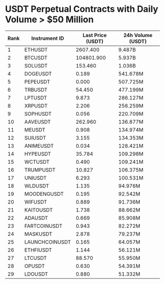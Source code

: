 # USDT Perpetual Contracts with Daily Volume > $50 Million

| Rank | Instrument ID | Last Price (USDT) | 24h Volume (USDT) |
|------|---------------|-------------------|-------------------|
| 1 | ETHUSDT | 2607.400 | 9.487B |
| 2 | BTCUSDT | 104801.900 | 5.937B |
| 3 | SOLUSDT | 153.460 | 1.036B |
| 4 | DOGEUSDT | 0.189 | 541.678M |
| 5 | PEPEUSDT | 0.000 | 507.725M |
| 6 | TRBUSDT | 54.450 | 477.199M |
| 7 | LPTUSDT | 9.873 | 286.127M |
| 8 | XRPUSDT | 2.206 | 256.259M |
| 9 | SOPHUSDT | 0.056 | 220.709M |
| 10 | AAVEUSDT | 262.960 | 136.877M |
| 11 | MEUSDT | 0.908 | 134.974M |
| 12 | SUIUSDT | 3.155 | 134.353M |
| 13 | ANIMEUSDT | 0.034 | 128.421M |
| 14 | HYPEUSDT | 35.784 | 109.298M |
| 15 | WCTUSDT | 0.490 | 109.241M |
| 16 | TRUMPUSDT | 10.827 | 106.375M |
| 17 | UNIUSDT | 6.293 | 100.531M |
| 18 | WLDUSDT | 1.135 | 94.976M |
| 19 | MOODENGUSDT | 0.195 | 92.542M |
| 20 | WIFUSDT | 0.889 | 91.736M |
| 21 | KAITOUSDT | 1.738 | 88.662M |
| 22 | ADAUSDT | 0.669 | 85.908M |
| 23 | FARTCOINUSDT | 0.943 | 82.272M |
| 24 | MASKUSDT | 2.878 | 79.237M |
| 25 | LAUNCHCOINUSDT | 0.165 | 64.057M |
| 26 | ETHFIUSDT | 1.144 | 56.121M |
| 27 | LTCUSDT | 88.570 | 55.950M |
| 28 | OPUSDT | 0.630 | 54.391M |
| 29 | LDOUSDT | 0.880 | 51.332M |

